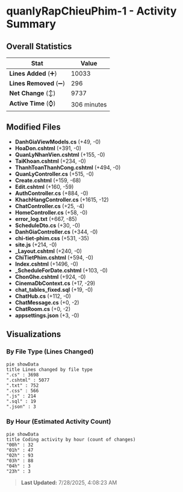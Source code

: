# quanlyRapChieuPhim-1 - Activity Summary 

## Overall Statistics

| Stat                   | Value                                                             |
| ---------------------- | ----------------------------------------------------------------- |
| **Lines Added** (➕)   | 10033                                          |
| **Lines Removed** (➖) | 296                                        |
| **Net Change** (↕)    | 9737                |
| **Active Time** (⌚)   | 306 minutes |


## Modified Files
- **DanhGiaViewModels.cs** (+49, -0)
- **HoaDon.cshtml** (+391, -0)
- **QuanLyNhanVien.cshtml** (+155, -0)
- **TaiKhoan.cshtml** (+234, -0)
- **ThanhToanThanhCong.cshtml** (+494, -0)
- **QuanLyController.cs** (+515, -0)
- **Create.cshtml** (+159, -68)
- **Edit.cshtml** (+160, -59)
- **AuthController.cs** (+884, -0)
- **KhachHangController.cs** (+1615, -12)
- **ChatController.cs** (+25, -4)
- **HomeController.cs** (+58, -0)
- **error_log.txt** (+667, -85)
- **ScheduleDto.cs** (+30, -0)
- **DanhGiaController.cs** (+344, -0)
- **chi-tiet-phim.css** (+531, -35)
- **site.js** (+214, -0)
- **_Layout.cshtml** (+240, -0)
- **ChiTietPhim.cshtml** (+594, -0)
- **Index.cshtml** (+1496, -0)
- **_ScheduleForDate.cshtml** (+103, -0)
- **ChonGhe.cshtml** (+924, -0)
- **CinemaDbContext.cs** (+17, -29)
- **chat_tables_fixed.sql** (+19, -0)
- **ChatHub.cs** (+112, -0)
- **ChatMessage.cs** (+0, -2)
- **ChatRoom.cs** (+0, -2)
- **appsettings.json** (+3, -0)

## Visualizations

### By File Type (Lines Changed)

```mermaid
pie showData
title Lines changed by file type
".cs" : 3698
".cshtml" : 5077
".txt" : 752
".css" : 566
".js" : 214
".sql" : 19
".json" : 3
```

### By Hour (Estimated Activity Count)

```mermaid
pie showData
title Coding activity by hour (count of changes)
"00h" : 32
"01h" : 47
"02h" : 93
"03h" : 88
"04h" : 3
"23h" : 3
```


> **Last Updated:** 7/28/2025, 4:08:23 AM